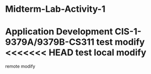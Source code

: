 # Midterm-Lab-Activity-1
Application Development CIS-1-9379A/9379B-CS311
test modify
<<<<<<< HEAD
test
local modify
=======
remote modify

